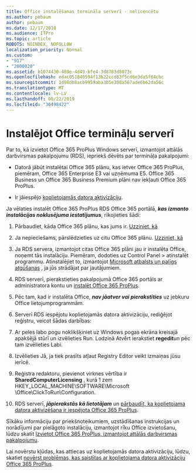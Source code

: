 ```yaml
---
title: Office instalēšanas termināla serverī - nelicencētu
ms.author: pebaum
author: pebaum
ms.date: 12/17/2018
ms.audience: ITPro
ms.topic: article
ROBOTS: NOINDEX, NOFOLLOW
localization_priority: Normal
ms.custom:
- "917"
- "2000020"
ms.assetid: b1074430-489e-4d49-bfe4-3d8783d8073c
ms.openlocfilehash: edac051840594f13b22ccd83f5cd6e3da5f84cbc
ms.sourcegitcommit: 1d98db8acb9959aba3b5e308a567ade6b62da56c
ms.translationtype: MT
ms.contentlocale: lv-LV
ms.lasthandoff: 08/22/2019
ms.locfileid: "36498422"
---
```

# <a name="installing-office-on-a-terminal-server"></a>Instalējot Office termināļu serverī

Par to, kā izvietot Office 365 ProPlus Windows serverī, izmantojot attālās darbvirsmas pakalpojumu (RDS), iepriekš dēvēts par termināļa pakalpojumi:
  
- Datorā jābūt instalētai Office 365 plānu, kas ietver Office 365 ProPlus, piemēram, Office 365 Enterprise E3 vai uzņēmuma E5. Office 365 Business un Office 365 Business Premium plāni nav iekļauti Office 365 ProPlus.

- Ir jāiespējo [koplietojamās datora aktivizāciju](https://docs.microsoft.com/DeployOffice/overview-of-shared-computer-activation-for-office-365-proplus).

Ja vēlaties instalēt Office 365 ProPlus RDS Office 365 portālā, ***kas izmanto instalācijas noklusējuma iestatījumus***, rīkojieties šādi:
  
1. Pārbaudiet, kāda Office 365 plānu, kas jums ir. [Uzziniet, kā](https://docs.microsoft.com/office365/admin/admin-overview/what-subscription-do-i-have)

2. Ja nepieciešams, pārslēdzieties uz citu Office 365 plānu. [Uzziniet, kā](https://docs.microsoft.com/office365/admin/subscriptions-and-billing/switch-to-a-different-plan)

3. Ja RDS servera, izmantojot citas Office 365 plāni jau ir instalēta Office, noņemt tās instalāciju. Piemēram, dodoties uz Control Panel \> atinstalēt programmu. Atinstalējiet to, izmantojot [Microsoft atbalsts un palīgs atgūšanas](https://aka.ms/SARA-OfficeUninstall-Alchemy) , ja jūs strādājat par jautājumiem.

4. RDS serverī, pierakstieties pakalpojumā Office 365 portāls ar administratora kontu un [instalēt Office 365 ProPlus](https://portal.office.com/OLS/MySoftware.aspx).

5. Pēc tam, kad ir instalēta Office, ***nav jāatver vai pierakstīties*** uz jebkuru Office lietojumprogrammām.

6. Serverī RDS iespējotu koplietojamās datora aktivizāciju, rediģējot reģistru, veicot šādas darbības:

1. Ar peles labo pogu noklikšķiniet uz Windows pogas ekrāna kreisajā apakšējā stūrī un izvēlieties Run. Lodziņā Atvērt ierakstiet **regedit**un pēc tam izvēlieties Labi.

2. Izvēlieties Jā, ja tiek prasīts atļaut Registry Editor veikt izmaiņas jūsu ierīcē.

3. Reģistra redaktoru, pievienot virknes vērtība ir **SharedComputerLicensing** , kurā 1 zem HKEY_LOCAL_MACHINE\SOFTWARE\Microsoft \Office\ClickToRun\Configuration.

7. RDS serverī, ***jāpierakstās kā lietotājam*** un [pārbaudīt, ka koplietojama datora aktivizēšana ir iespējota Office 365 ProPlus](https://docs.microsoft.com/DeployOffice/troubleshoot-issues-with-shared-computer-activation-for-office-365-proplus#verify-that-activation-for-office-365-proplus-succeeded).

Sīkāku informāciju par priekšnoteikumiem, uzstādīšanas instrukcijas un norādījumi par pielāgoto instalāciju, izmantojot rīku Office izvietošanu, lūdzu skatīt [Izvietot Office 365 ProPlus, izmantojot attālās darbvirsmas pakalpojumu](https://docs.microsoft.com/DeployOffice/deploy-office-365-proplus-by-using-remote-desktop-services).
  
Lai novērstu kļūdas, kas attiecas uz koplietojamās datora aktivizāciju, lūdzu, skatiet [novērst problēmas, kas saistītas ar koplietojama datora aktivizāciju Office 365 ProPlus](https://docs.microsoft.com/DeployOffice/troubleshoot-issues-with-shared-computer-activation-for-office-365-proplus).
  